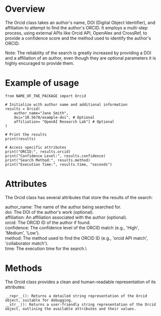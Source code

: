 # Overview

The Orcid class takes an author's name, DOI (Digital Object Identifier), and affiliation to attempt to find the author's ORCID. It employs a multi-step process, using external APIs like Orcid API, OpenAlex and CrossRef, to provide a confidence score and the method used to identify the author's ORCID.

Note: The reliability of the search is greatly increased by providing a DOI and a affiliation of an author, even though they are optional parameters it is highly encuraged to provide them. 


# Example of usage


```
from NAME_OF_THE_PACKAGE import Orcid

# Initialize with author name and additional information
results = Orcid(
    author_name="Jane Smith",
    doi="10.5678/example-doi", # Optional
    affiliation= "OpenAI Research Lab"] # Optional
)

# Print the results
print(results)

# Access specific attributes
print("ORCID:", results.orcid)
print("Confidence Level:", results.confidence)
print("Search Method:", results.method)
print("Execution Time:", results.time, "seconds")

```


# Attributes

The Orcid class has several attributes that store the results of the search:

author_name: The name of the author being searched for.\
doi: The DOI of the author's work (optional).\
affiliation: An affiliation associated with the author (optional).\
orcid: The ORCID ID of the author if found.\
confidence: The confidence level of the ORCID match (e.g., 'High', 'Medium', 'Low').\
method: The method used to find the ORCID ID (e.g., 'orcid API match', 'collaborator match').\
time: The execution time for the search.\



# Methods

The Orcid class provides a clean and human-readable representation of its attributes:

```
__repr__(): Returns a detailed string representation of the Orcid object, suitable for debugging.
__str__(): Returns a user-friendly string representation of the Orcid object, outlining the available attributes and their values.
```
